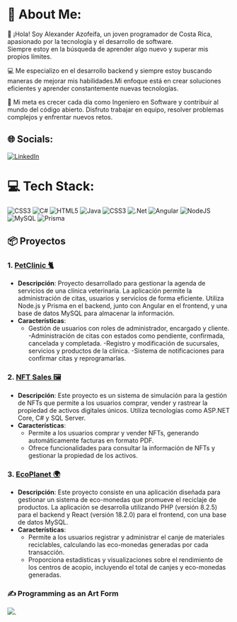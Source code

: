 # 🚀 About Me:
👋 ¡Hola! Soy Alexander Azofeifa, un joven programador de Costa Rica, apasionado por la tecnología y el desarrollo de software.<br>
Siempre estoy en la búsqueda de aprender algo nuevo y superar mis propios límites.<br>

💻 Me especializo en el desarrollo backend y siempre estoy buscando maneras de mejorar mis habilidades.Mi enfoque está en crear soluciones eficientes y aprender constantemente nuevas tecnologías.<br>

🌱 Mi meta es crecer cada día como Ingeniero en Software y contribuir al mundo del código abierto. Disfruto trabajar en equipo, resolver problemas complejos y enfrentar nuevos retos.<br>


## 🌐 Socials:
[![LinkedIn](https://img.shields.io/badge/LinkedIn-%230077B5.svg?logo=linkedin&logoColor=white)](https://linkedin.com/in/alexander-azofeifa) 

# 💻 Tech Stack:
![CSS3](https://img.shields.io/badge/css3-%231572B6.svg?style=for-the-badge&logo=css3&logoColor=white) ![C#](https://img.shields.io/badge/c%23-%23239120.svg?style=for-the-badge&logo=csharp&logoColor=white) ![HTML5](https://img.shields.io/badge/html5-%23E34F26.svg?style=for-the-badge&logo=html5&logoColor=white) ![Java](https://img.shields.io/badge/java-%23ED8B00.svg?style=for-the-badge&logo=openjdk&logoColor=white) ![CSS3](https://img.shields.io/badge/css3-%231572B6.svg?style=for-the-badge&logo=css3&logoColor=white) ![.Net](https://img.shields.io/badge/.NET-5C2D91?style=for-the-badge&logo=.net&logoColor=white) ![Angular](https://img.shields.io/badge/angular-%23DD0031.svg?style=for-the-badge&logo=angular&logoColor=white) ![NodeJS](https://img.shields.io/badge/node.js-6DA55F?style=for-the-badge&logo=node.js&logoColor=white) ![MySQL](https://img.shields.io/badge/mysql-4479A1.svg?style=for-the-badge&logo=mysql&logoColor=white) ![Prisma](https://img.shields.io/badge/Prisma-3982CE?style=for-the-badge&logo=Prisma&logoColor=white)

## 📦 Proyectos

### 1. [PetClinic 🐈](https://github.com/Al3xAzofeifa/PetClinic)
   - **Descripción**:  Proyecto desarrollado para gestionar la agenda de servicios de una clínica veterinaria. La aplicación permite la administración de citas, usuarios y servicios de forma eficiente. Utiliza Node.js y Prisma en el backend, junto con Angular en el frontend, y una base de datos MySQL para almacenar la información.
   - **Características**: 
     - Gestión de usuarios con roles de administrador, encargado y cliente.
      -Administración de citas con estados como pendiente, confirmada, cancelada y completada.
      -Registro y modificación de sucursales, servicios y productos de la clínica.
      -Sistema de notificaciones para confirmar citas y reprogramarlas.

### 2. [NFT Sales 🖼️](https://github.com/Al3xAzofeifa/ProjectNFTs)
   - **Descripción**:  Este proyecto es un sistema de simulación para la gestión de NFTs que permite a los usuarios comprar, vender y rastrear la propiedad de activos digitales únicos. Utiliza tecnologías como ASP.NET Core, C# y SQL Server.
   - **Características**: 
     - Permite a los usuarios comprar y vender NFTs, generando automáticamente facturas en formato PDF.
     - Ofrece funcionalidades para consultar la información de NFTs y gestionar la propiedad de los activos.

### 3. [EcoPlanet 🌍](https://github.com/Al3xAzofeifa/EcoPlanet)
   - **Descripción**: Este proyecto consiste en una aplicación diseñada para gestionar un sistema de eco-monedas que promueve el reciclaje de productos. La aplicación se desarrolla utilizando PHP (versión 8.2.5) para el backend y React (versión 18.2.0) para el frontend, con una base de datos MySQL.
   - **Características**: 
     - Permite a los usuarios registrar y administrar el canje de materiales reciclables, calculando las eco-monedas generadas por cada transacción.
     - Proporciona estadísticas y visualizaciones sobre el rendimiento de los centros de acopio, incluyendo el total de canjes y eco-monedas generadas.
       
### ✍️ Programming as an Art Form
![](https://quotes-github-readme.vercel.app/api?type=horizontal&theme=tokyonight).

<!-- Proudly created with GPRM ( https://gprm.itsvg.in ) -->
